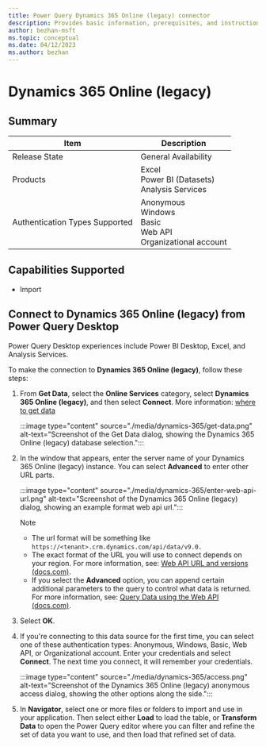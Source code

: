 ```yaml
---
title: Power Query Dynamics 365 Online (legacy) connector
description: Provides basic information, prerequisites, and instructions on how to connect to Dynamics 365 Online (legacy).
author: bezhan-msft
ms.topic: conceptual
ms.date: 04/12/2023
ms.author: bezhan
---
```


# Dynamics 365 Online (legacy)

## Summary

| Item | Description |
| ---- | ----------- |
| Release State | General Availability |
| Products | Excel <br/> Power BI (Datasets)<br/> Analysis Services|
| Authentication Types Supported | Anonymous<br/>Windows<br/>Basic<br/>Web API<br/>Organizational account |

## Capabilities Supported

- Import

## Connect to Dynamics 365 Online (legacy) from Power Query Desktop

Power Query Desktop experiences include Power BI Desktop, Excel, and Analysis Services.

To make the connection to **Dynamics 365 Online (legacy)**, follow these steps:

1. From **Get Data**, select the **Online Services** category, select **Dynamics 365 Online (legacy)**, and then select **Connect**. More information: [where to get data](../where-to-get-data.md)

   :::image type="content" source="./media/dynamics-365/get-data.png" alt-text="Screenshot of the Get Data dialog, showing the Dynamics 365 Online (legacy) database selection.":::

1. In the window that appears, enter the server name of your Dynamics 365 Online (legacy) instance. You can select **Advanced** to enter other URL parts.

   :::image type="content" source="./media/dynamics-365/enter-web-api-url.png" alt-text="Screenshot of the Dynamics 365 Online (legacy) dialog, showing an example format web api url.":::

   >[!NOTE]
   > - The url format will be something like `https://<tenant>.crm.dynamics.com/api/data/v9.0.`
   > - The exact format of the URL you will use to connect depends on your region. For more information, see: [Web API URL and versions (docs.com)](/power-apps/developer/data-platform/webapi/compose-http-requests-handle-errors#web-api-url-and-versions).
   > - If you select the **Advanced** option, you can append certain additional parameters to the query to control what data is returned. For more information, see: [Query Data using the Web API (docs.com)](/power-apps/developer/data-platform/webapi/query-data-web-api).

1. Select **OK**.

1. If you're connecting to this data source for the first time, you can select one of these authentication types: Anonymous, Windows, Basic, Web API, or Organizational account. Enter your credentials and select **Connect**. The next time you connect, it will remember your credentials.

    :::image type="content" source="./media/dynamics-365/access.png" alt-text="Screenshot of the Dynamics 365 Online (legacy) anonymous access dialog, showing the other options along the side.":::

1. In **Navigator**, select one or more files or folders to import and use in your application. Then select either **Load** to load the table, or **Transform Data** to open the Power Query editor where you can filter and refine the set of data you want to use, and then load that refined set of data.
